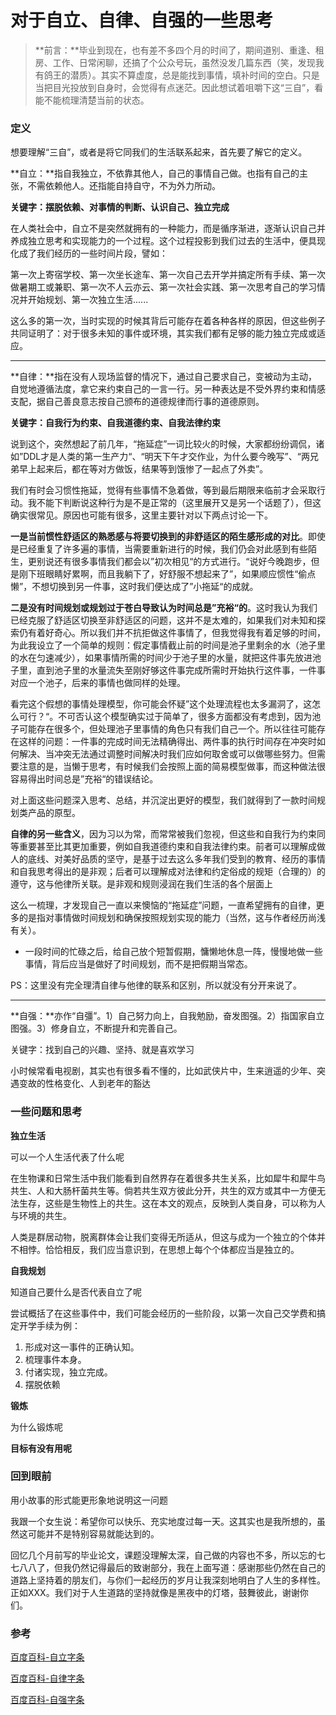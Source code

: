# 对于自立、自律、自强的一些思考

> **前言：**毕业到现在，也有差不多四个月的时间了，期间道别、重逢、租房、工作、日常闲聊，还搞了个公众号玩，虽然没发几篇东西（笑，发现我有鸽王的潜质）。其实不算虚度，总是能找到事情，填补时间的空白。只是当把目光投放到自身时，会觉得有点迷茫。因此想试着咀嚼下这“三自”，看能不能梳理清楚当前的状态。



### 定义

想要理解“三自”，或者是将它同我们的生活联系起来，首先要了解它的定义。

**自立：**指自我独立，不依靠其他人，自己的事情自己做。也指有自己的主张，不需依赖他人。还指能自持自守，不为外力所动。

**关键字：摆脱依赖、对事情的判断、认识自己、独立完成**

在人类社会中，自立不是突然就拥有的一种能力，而是循序渐进，逐渐认识自己并养成独立思考和实现能力的一个过程。这个过程投影到我们过去的生活中，便具现化成了我们经历的一些时间片段，譬如：

第一次上寄宿学校、第一次坐长途车、第一次自己去开学并搞定所有手续、第一次做暑期工或兼职、第一次不人云亦云、第一次社会实践、第一次思考自己的学习情况并开始规划、第一次独立生活......

这么多的第一次，当时实现的时候其背后可能存在着各种各样的原因，但这些例子共同证明了：对于很多未知的事件或环境，其实我们都有足够的能力独立完成或适应。

---

**自律：**指在没有人现场监督的情况下，通过自己要求自己，变被动为主动，自觉地遵循法度，拿它来约束自己的一言一行。另一种表达是不受外界约束和情感支配，据自己善良意志按自己颁布的道德规律而行事的道德原则。

**关键字：自我行为约束、自我道德约束、自我法律约束**

说到这个，突然想起了前几年，“拖延症”一词比较火的时候，大家都纷纷调侃，诸如”DDL才是人类的第一生产力“、“明天下午才交作业，为什么要今晚写”、“两兄弟早上起来后，都在等对方做饭，结果等到饿惨了一起点了外卖”。

我们有时会习惯性拖延，觉得有些事情不急着做，等到最后期限来临前才会采取行动。我不能下判断说这种行为是不是正常的（这里展开又是另一个话题了），但这确实很常见。原因也可能有很多，这里主要针对以下两点讨论一下。

**一是当前惯性舒适区的熟悉感与将要切换到的非舒适区的陌生感形成的对比**。即使是已经重复了许多遍的事情，当需要重新进行的时候，我们仍会对此感到有些陌生，更别说还有很多事情我们都会以”初次相见“的方式进行。“说好今晚跑步，但是刚下班眼睛好累啊，而且我躺下了，好舒服不想起来了”，如果顺应惯性“偷点懒”，不想切换到另一件事，这时我们便达成了”小拖延“的成就。

**二是没有时间规划或规划过于苍白导致认为时间总是”充裕“的**。这时我认为我们已经克服了舒适区切换至非舒适区的问题，这并不是太难的，如果我们对未知和探索仍有着好奇心。所以我们并不抗拒做这件事情了，但我觉得我有着足够的时间，为此我设立了一个简单的规则：假定事情截止前的时间是池子里剩余的水（池子里的水在匀速减少），如果事情所需的时间少于池子里的水量，就把这件事先放进池子里，直到池子里的水量流失至刚好够这件事完成所需时开始执行这件事，一件事对应一个池子，后来的事情也做同样的处理。

看完这个假想的事情处理模型，你可能会怀疑”这个处理流程也太多漏洞了，这怎么可行？“。不可否认这个模型确实过于简单了，很多方面都没有考虑到，因为池子可能存在很多个，但处理池子里事情的角色只有我们自己一个。所以往往可能存在这样的问题：一件事的完成时间无法精确得出、两件事的执行时间存在冲突时如何解决、当冲突无法通过调整时间解决时我们应如何取舍或可以做哪些努力。但需要注意的是，当懒于思考，有时候我们会按照上面的简易模型做事，而这种做法很容易得出时间总是”充裕“的错误结论。

对上面这些问题深入思考、总结，并沉淀出更好的模型，我们就得到了一款时间规划类产品的原型。

**自律的另一些含义**，因为习以为常，而常常被我们忽视，但这些和自我行为约束同等重要甚至比其更加重要，例如自我道德约束和自我法律约束。前者可以理解成做人的底线、对美好品质的坚守，是基于过去这么多年我们受到的教育、经历的事情和自我思考得出的是非观；后者可以理解成对法律和约定俗成的规矩（合理的）的遵守，这与他律所关联。是非观和规则浸润在我们生活的各个层面上

这么一梳理，才发现自己一直以来懊恼的“拖延症”问题，一直希望拥有的自律，更多的是指对事情做时间规划和确保按照规划实现的能力（当然，这与作者经历尚浅有关）。

* 一段时间的忙碌之后，给自己放个短暂假期，慵懒地休息一阵，慢慢地做一些事情，背后应当是做好了时间规划，而不是把假期当常态。

PS：这里没有完全理清自律与他律的联系和区别，所以就没有分开来说了。

---

**自强：**亦作“自彊”。1）自己努力向上，自我勉励，奋发图强。2）指国家自立图强。3）修身自立，不断提升和完善自己。

关键字：找到自己的兴趣、坚持、就是喜欢学习

小时候常看电视剧，其实也有很多看不懂的，比如武侠片中，生来逍遥的少年、突遇变故的性格变化、人到老年的豁达

### 一些问题和思考

**独立生活**

可以一个人生活代表了什么呢

在生物课和日常生活中我们能看到自然界存在着很多共生关系，比如犀牛和犀牛鸟共生、人和大肠杆菌共生等。倘若共生双方彼此分开，共生的双方或其中一方便无法生存，这些是生物性上的共生。这在本文的观点，反映到人类自身，可以称为人与环境的共生。

人类是群居动物，脱离群体会让我们变得无所适从，但这与成为一个独立的个体并不相悖。恰恰相反，我们应当意识到，在思想上每个个体都应当是独立的。

**自我规划**

知道自己要什么是否代表自立了呢

尝试概括了在这些事件中，我们可能会经历的一些阶段，以第一次自己交学费和搞定开学手续为例：

1. 形成对这一事件的正确认知。
2. 梳理事件本身。
3. 付诸实现，独立完成。
4. 摆脱依赖

**锻炼**

为什么锻炼呢

**目标有没有用呢**

### 回到眼前

用小故事的形式能更形象地说明这一问题

我跟一个女生说：希望你可以快乐、充实地度过每一天。这其实也是我所想的，虽然这可能并不是特别容易就能达到的。

回忆几个月前写的毕业论文，课题没理解太深，自己做的内容也不多，所以忘的七七八八了，但我仍然记得最后的致谢部分，我在上面写道：感谢那些仍然在自己的道路上坚持着的朋友们，与你们一起经历的岁月让我深刻地明白了人生的多样性。正如XXX。我们对于人生道路的坚持就像是黑夜中的灯塔，鼓舞彼此，谢谢你们。



### 参考

[百度百科-自立字条]()

[百度百科-自律字条]()

[百度百科-自强字条]()
